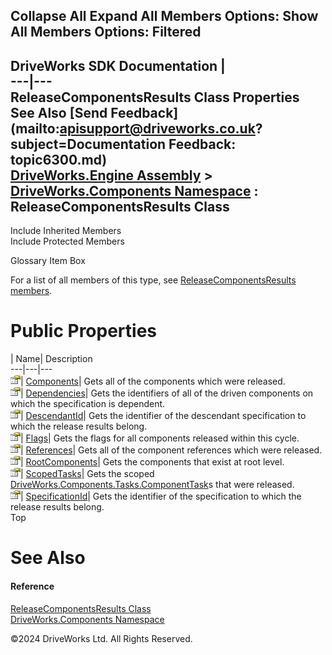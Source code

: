        

 Collapse All Expand All  Members Options: Show All  Members Options: Filtered   
---  
DriveWorks SDK Documentation  |   
---|---  
ReleaseComponentsResults Class Properties   
See Also [Send Feedback](mailto:apisupport@driveworks.co.uk?subject=Documentation Feedback: topic6300.md)  
[DriveWorks.Engine Assembly](topic2156.md) > [DriveWorks.Components Namespace](topic6089.md) : ReleaseComponentsResults Class  
---  
  
Include Inherited Members    
Include Protected Members    


Glossary Item Box

For a list of all members of this type, see [ReleaseComponentsResults members](topic6301.md).

# Public Properties

| Name| Description  
---|---|---  
![Public Property](dotnetimages/publicProperty.gif)| [Components](topic6316.md)| Gets all of the components which were released.   
![Public Property](dotnetimages/publicProperty.gif)| [Dependencies](topic6317.md)| Gets the identifiers of all of the driven components on which the specification is dependent.   
![Public Property](dotnetimages/publicProperty.gif)| [DescendantId](topic6318.md)| Gets the identifier of the descendant specification to which the release results belong.   
![Public Property](dotnetimages/publicProperty.gif)| [Flags](topic6319.md)| Gets the flags for all components released within this cycle.   
![Public Property](dotnetimages/publicProperty.gif)| [References](topic6320.md)| Gets all of the component references which were released.   
![Public Property](dotnetimages/publicProperty.gif)| [RootComponents](topic6321.md)| Gets the components that exist at root level.   
![Public Property](dotnetimages/publicProperty.gif)| [ScopedTasks](topic6322.md)| Gets the scoped [DriveWorks.Components.Tasks.ComponentTask](topic6407.md)s that were released.   
![Public Property](dotnetimages/publicProperty.gif)| [SpecificationId](topic6323.md)| Gets the identifier of the specification to which the release results belong.   
Top

# See Also

#### Reference

[ReleaseComponentsResults Class](topic6300.md)   
[DriveWorks.Components Namespace](topic6089.md)

©2024 DriveWorks Ltd. All Rights Reserved.
